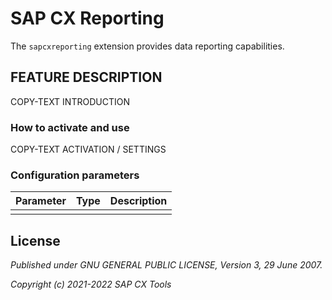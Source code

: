 # SAP CX Reporting

The `sapcxreporting` extension provides data reporting capabilities.

## FEATURE DESCRIPTION

COPY-TEXT INTRODUCTION

### How to activate and use

COPY-TEXT ACTIVATION / SETTINGS

### Configuration parameters

| Parameter | Type | Description |
|-----------|------|-------------|
| | | |



## License

_Published under GNU GENERAL PUBLIC LICENSE, Version 3, 29 June 2007._

_Copyright (c) 2021-2022 SAP CX Tools_

